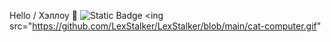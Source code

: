Hello / Хэллоу 👋
![Static Badge](https://img.shields.io/badge/py-python-green?style=plastic&logo=python&logoColor=%233776AB)
<ing src="https://github.com/LexStalker/LexStalker/blob/main/cat-computer.gif"
